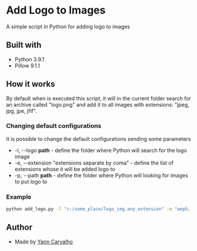 # Add Logo to Images #

A simple script in Python for adding logo to images

## Built with ##

- Python 3.9.1
- Pillow 9.1.1

## How it works ##

By default when is executed this script, it will in the current folder search for an archive called "logo.png" and add it to all images with extensions: "jpeg, jpg, jpe, jfif".

### Changing default configurations ###

It is possible to change the default configurations sending some parameters
- -l, --logo __path__ - define the folder where Python will search for the logo image
- -e, --extension "extensions separate by coma" - define the list of extensions whose it will be added logo to
- -p, --path __path__ - define the folder where Python will looking for images to put logo to

### Example ###

``` sh
python add_logo.py -l "c:/some_place/logo_img.any_extension" -e "wepb, png" -p "c:/some_place_else"
```

## Author ##

- Made by [Yann Carvalho](https://www.linkedin.com/in/yann-carvalho-764abab6/)
